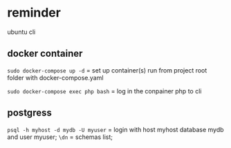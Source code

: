# reminder

ubuntu cli

docker container
----------------

`sudo docker-compose up -d` = set up container(s) run from project root folder with docker-compose.yaml

`sudo docker-compose exec php bash` = log in the conpainer php to cli

postgress
---------

`psql -h myhost -d mydb -U myuser` = login with host myhost database mydb and user myuser;
`\dn` = schemas list;


